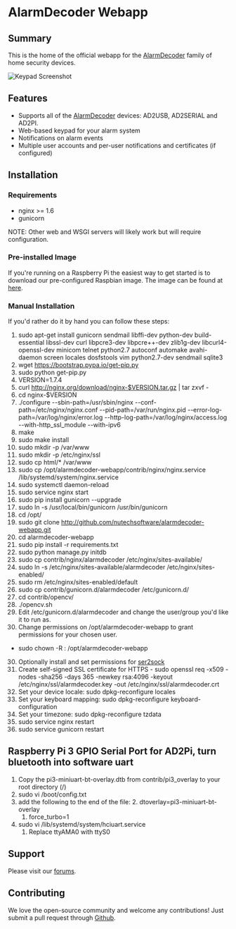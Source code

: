 # AlarmDecoder Webapp

## Summary

This is the home of the official webapp for the [AlarmDecoder](http://www.alarmdecoder.com) family of home security devices.

![Keypad Screenshot](http://github.com/nutechsoftware/alarmdecoder-webapp/raw/master/screenshot.png "Keypad Screenshot")

## Features

- Supports all of the [AlarmDecoder](http://www.alarmdecoder.com) devices: AD2USB, AD2SERIAL and AD2PI.
- Web-based keypad for your alarm system
- Notifications on alarm events
- Multiple user accounts and per-user notifications and certificates (if configured)

## Installation

### Requirements

- nginx >= 1.6
- gunicorn

NOTE: Other web and WSGI servers will likely work but will require configuration.

### Pre-installed Image

If you're running on a Raspberry Pi the easiest way to get started is to download our pre-configured Raspbian image.  The image can be found at [here](http://www.alarmdecoder.com/wiki/index.php/Raspberry_Pi).

### Manual Installation

If you'd rather do it by hand you can follow these steps:

1. sudo apt-get install gunicorn sendmail libffi-dev python-dev build-essential libssl-dev curl libpcre3-dev libpcre++-dev zlib1g-dev libcurl4-openssl-dev minicom telnet python2.7 autoconf automake avahi-daemon screen locales dosfstools vim python2.7-dev sendmail sqlite3
2. wget https://bootstrap.pypa.io/get-pip.py
3. sudo python get-pip.py
4. VERSION=1.7.4
5. curl http://nginx.org/download/nginx-$VERSION.tar.gz | tar zxvf -
6. cd nginx-$VERSION
7. ./configure --sbin-path=/usr/sbin/nginx --conf-path=/etc/nginx/nginx.conf --pid-path=/var/run/nginx.pid --error-log-path=/var/log/nginx/error.log --http-log-path=/var/log/nginx/access.log --with-http_ssl_module --with-ipv6
8. make
9. sudo make install
10. sudo mkdir -p /var/www
11. sudo mkdir -p /etc/nginx/ssl
11. sudo cp html/* /var/www
12. sudo cp /opt/alarmdecoder-webapp/contrib/nginx/nginx.service /lib/systemd/system/nginx.service
13. sudo systemctl daemon-reload
14. sudo service nginx start
15. sudo pip install gunicorn --upgrade
16. sudo ln -s /usr/local/bin/gunicorn /usr/bin/gunicorn
17. cd /opt/
18. sudo git clone http://github.com/nutechsoftware/alarmdecoder-webapp.git
19. cd alarmdecoder-webapp
20. sudo pip install -r requirements.txt
21. sudo python manage.py initdb
22. sudo cp contrib/nginx/alarmdecoder /etc/nginx/sites-available/
23. sudo ln -s /etc/nginx/sites-available/alarmdecoder /etc/nginx/sites-enabled/
24. sudo rm /etc/nginx/sites-enabled/default
25. sudo cp contrib/gunicorn.d/alarmdecoder /etc/gunicorn.d/
26. cd contrib/opencv/
27. ./opencv.sh
28. Edit /etc/gunicorn.d/alarmdecoder and change the user/group you'd like it to run as.
29. Change permissions on /opt/alarmdecoder-webapp to grant permissions for your chosen user.
* sudo chown -R <group>:<user> /opt/alarmdecoder-webapp
30. Optionally install and set permissions for [ser2sock](http://github.com/alarmdecoder/ser2sock.git)
31. Create self-signed SSL certificate for HTTPS - sudo openssl req -x509 -nodes -sha256 -days 365 -newkey rsa:4096 -keyout /etc/nginx/ssl/alarmdecoder.key -out /etc/nginx/ssl/alarmdecoder.crt
32. Set your device locale:  sudo dpkg-reconfigure locales
33. Set your keyboard mapping: sudo dpkg-reconfigure keyboard-configuration
34. Set your timezone: sudo dpkg-reconfigure tzdata
35. sudo service nginx restart
36. sudo service gunicorn restart

## Raspberry Pi 3 GPIO Serial Port for AD2Pi, turn bluetooth into software uart

1. Copy the pi3-miniuart-bt-overlay.dtb from contrib/pi3_overlay to your root directory (/)
2. sudo vi /boot/config.txt
3. add the following to the end of the file:
    2. dtoverlay=pi3-miniuart-bt-overlay
    1. force_turbo=1
4. sudo vi /lib/systemd/system/hciuart.service
    1. Replace ttyAMA0 with ttyS0

## Support

Please visit our [forums](http://www.alarmdecoder.com/forums/).

## Contributing

We love the open-source community and welcome any contributions!  Just submit a pull request through [Github](http://github.com).

